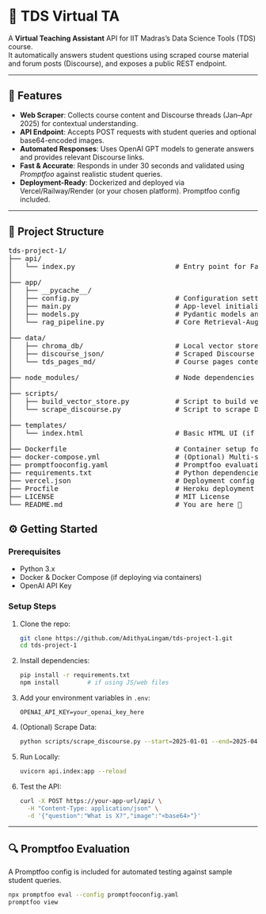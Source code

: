 # 🧠 TDS Virtual TA

A **Virtual Teaching Assistant** API for IIT Madras’s Data Science Tools (TDS) course.  
It automatically answers student questions using scraped course material and forum posts (Discourse), and exposes a public REST endpoint.

---

## 🚀 Features

- **Web Scraper**: Collects course content and Discourse threads (Jan–Apr 2025) for contextual understanding.
- **API Endpoint**: Accepts POST requests with student queries and optional base64-encoded images.
- **Automated Responses**: Uses OpenAI GPT models to generate answers and provides relevant Discourse links.
- **Fast & Accurate**: Responds in under 30 seconds and validated using *Promptfoo* against realistic student queries.
- **Deployment-Ready**: Dockerized and deployed via Vercel/Railway/Render (or your chosen platform). Promptfoo config included.

---

## 📂 Project Structure
<pre>
tds-project-1/
├── api/
│   └── index.py                        # Entry point for FastAPI backend
│
├── app/
│   ├── __pycache__/
│   ├── config.py                       # Configuration settings
│   ├── main.py                         # App-level initialization and routes
│   ├── models.py                       # Pydantic models and schemas
│   └── rag_pipeline.py                 # Core Retrieval-Augmented Generation logic
│
├── data/
│   ├── chroma_db/                      # Local vector store (ChromaDB)
│   ├── discourse_json/                 # Scraped Discourse data (JSON)
│   └── tds_pages_md/                   # Course pages content (Markdown format)
│
├── node_modules/                       # Node dependencies (if used in frontend)
│
├── scripts/
│   ├── build_vector_store.py           # Script to build vector DB from scraped data
│   └── scrape_discourse.py             # Script to scrape Discourse forums
│
├── templates/
│   └── index.html                      # Basic HTML UI (if applicable)
│
├── Dockerfile                          # Container setup for deployment
├── docker-compose.yml                  # (Optional) Multi-service container config
├── promptfooconfig.yaml                # Promptfoo evaluation config
├── requirements.txt                    # Python dependencies
├── vercel.json                         # Deployment config for Vercel
├── Procfile                            # Heroku deployment entry point
├── LICENSE                             # MIT License
└── README.md                           # You are here 📄
</pre>

## ⚙️ Getting Started

### Prerequisites

- Python 3.x
- Docker & Docker Compose (if deploying via containers)
- OpenAI API Key

### Setup Steps

1. Clone the repo:
    ```bash
    git clone https://github.com/AdithyaLingam/tds-project-1.git
    cd tds-project-1
    ```
2. Install dependencies:
    ```bash
    pip install -r requirements.txt
    npm install        # if using JS/web files
    ```
3. Add your environment variables in `.env`:
    ```env
    OPENAI_API_KEY=your_openai_key_here
    ```
4. (Optional) Scrape Data:
    ```bash
    python scripts/scrape_discourse.py --start=2025-01-01 --end=2025-04-14
    ```
5. Run Locally:
    ```bash
    uvicorn api.index:app --reload
    ```
6. Test the API:
    ```bash
    curl -X POST https://your-app-url/api/ \
      -H "Content-Type: application/json" \
      -d '{"question":"What is X?","image":"<base64>"}'
    ```

---

## 🔍 Promptfoo Evaluation

A Promptfoo config is included for automated testing against sample student queries.

```bash
npx promptfoo eval --config promptfooconfig.yaml
promptfoo view


